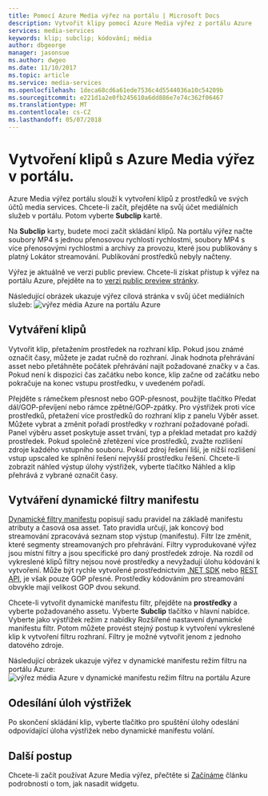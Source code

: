 ```yaml
---
title: Pomocí Azure Media výřez na portálu | Microsoft Docs
description: Vytvořit klipy pomocí Azure Media výřez z portálu Azure
services: media-services
keywords: klip; subclip; kódování; média
author: dbgeorge
manager: jasonsue
ms.author: dwgeo
ms.date: 11/10/2017
ms.topic: article
ms.service: media-services
ms.openlocfilehash: 1deca68cd6a61ede7536c4d5544036a10c54209b
ms.sourcegitcommit: e221d1a2e0fb245610a6dd886e7e74c362f06467
ms.translationtype: MT
ms.contentlocale: cs-CZ
ms.lasthandoff: 05/07/2018
---
```

# <a name="create-clips-with-azure-media-clipper-in-the-portal"></a>Vytvoření klipů s Azure Media výřez v portálu.
Azure Media výřez portálu slouží k vytvoření klipů z prostředků ve svých účtů media services. Chcete-li začít, přejděte na svůj účet mediálních služeb v portálu. Potom vyberte **Subclip** kartě.

Na **Subclip** karty, budete moci začít skládání klipů. Na portálu výřez načte soubory MP4 s jednou přenosovou rychlostí rychlostmi, soubory MP4 s více přenosovými rychlostmi a archivy za provozu, které jsou publikovány s platný Lokátor streamování. Publikování prostředků nebyly načteny.

Výřez je aktuálně ve verzi public preview. Chcete-li získat přístup k výřez na portálu Azure, přejděte na to [verzi public preview stránky](https://portal.azure.com/?feature.subclipper=true).

Následující obrázek ukazuje výřez cílová stránka v svůj účet mediálních služeb: ![výřez média Azure na portálu Azure](media/media-services-azure-media-clipper-portal/media-services-azure-media-clipper-portal.png)

## <a name="producing-clips"></a>Vytváření klipů
Vytvořit klip, přetažením prostředek na rozhraní klip. Pokud jsou známé označit časy, můžete je zadat ručně do rozhraní. Jinak hodnota přehrávání asset nebo přetáhněte počátek přehrávání najít požadované značky v a čas. Pokud není k dispozici čas začátku nebo konce, klip začne od začátku nebo pokračuje na konec vstupu prostředku, v uvedeném pořadí.

Přejděte s rámečkem přesnost nebo GOP-přesnost, použijte tlačítko Předat dál/GOP-převíjení nebo rámce zpětné/GOP-zpátky. Pro výstřižek proti více prostředků, přetažení více prostředků do rozhraní klip z panelu Výběr asset. Můžete vybrat a změnit pořadí prostředky v rozhraní požadované pořadí. Panel výběru asset poskytuje asset trvání, typ a překlad metadat pro každý prostředek. Pokud společně zřetězení více prostředků, zvažte rozlišení zdroje každého vstupního souboru. Pokud zdroj řešení liší, je nižší rozlišení vstup upscaled ke splnění řešení nejvyšší prostředku řešení. Chcete-li zobrazit náhled výstup úlohy výstřižek, vyberte tlačítko Náhled a klip přehrává z vybrané označit časy.

## <a name="producing-dynamic-manifest-filters"></a>Vytváření dynamické filtry manifestu
[Dynamické filtry manifestu](https://azure.microsoft.com/blog/dynamic-manifest/) popisují sadu pravidel na základě manifestu atributy a časová osa asset. Tato pravidla určují, jak koncový bod streamování zpracovává seznam stop výstup (manifestu). Filtr lze změnit, které segmenty streamovaných pro přehrávání. Filtry vyprodukované výřez jsou místní filtry a jsou specifické pro daný prostředek zdroje. Na rozdíl od vykreslené klipů filtry nejsou nové prostředky a nevyžadují úlohu kódování k vytvoření. Může být rychle vytvořené prostřednictvím [.NET SDK](https://docs.microsoft.com/azure/media-services/media-services-dotnet-dynamic-manifest) nebo [REST API](https://docs.microsoft.com/azure/media-services/media-services-rest-dynamic-manifest), je však pouze GOP přesné. Prostředky kódováním pro streamování obvykle mají velikost GOP dvou sekund.

Chcete-li vytvořit dynamické manifestu filtr, přejděte na **prostředky** a vyberte požadovaného assetu. Vyberte **Subclip** tlačítko v hlavní nabídce. Vyberte jako výstřižek režim z nabídky Rozšířené nastavení dynamické manifestu filtr. Potom můžete provést stejný postup k vytvoření vykreslené klip k vytvoření filtru rozhraní. Filtry je možné vytvořit jenom z jednoho datového zdroje.

Následující obrázek ukazuje výřez v dynamické manifestu režim filtru na portálu Azure: ![výřez média Azure v dynamické manifestu režim filtru na portálu Azure](media/media-services-azure-media-clipper-portal/media-services-azure-media-clipper-filter.PNG)

## <a name="submitting-clipping-jobs"></a>Odesílání úloh výstřižek
Po skončení skládání klip, vyberte tlačítko pro spuštění úlohy odeslání odpovídající úloha výstřižek nebo dynamické manifestu volání.

## <a name="next-steps"></a>Další postup
Chcete-li začít používat Azure Media výřez, přečtěte si [Začínáme](media-services-azure-media-clipper-getting-started.md) článku podrobnosti o tom, jak nasadit widgetu.